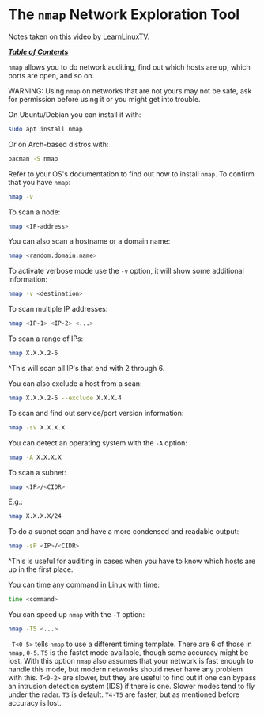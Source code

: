 # The `nmap` Network Exploration Tool 

Notes taken on [this video by LearnLinuxTV](https://youtu.be/5tzp9QzwnUQ).

[***Table of Contents***](/README.md)  

`nmap` allows you to do network auditing, find out which hosts are up, which
ports are open, and so on. 

WARNING: Using `nmap` on networks that are not yours may not be safe, ask for
permission before using it or you might get into trouble.

On Ubuntu/Debian you can install it with:
	
```bash
sudo apt install nmap
```

Or on Arch-based distros with:

```bash
pacman -S nmap
```

Refer to your OS's documentation to find out how to install `nmap`.
To confirm that you have `nmap`:

```bash
nmap -v 
```

To scan a node:

```bash
nmap <IP-address>
```

You can also scan a hostname or a domain name:

```bash
nmap <random.domain.name>
```

To activate verbose mode use the `-v` option, it will show some additional
information:

```bash
nmap -v <destination>
```

To scan multiple IP addresses:

```bash
nmap <IP-1> <IP-2> <...>
```

To scan a range of IPs:

```bash
nmap X.X.X.2-6
```

^This will scan all IP's that end with 2 through 6.

You can also exclude a host from a scan:

```bash
nmap X.X.X.2-6 --exclude X.X.X.4
```

To scan and find out service/port version information:

```bash
nmap -sV X.X.X.X
```

You can detect an operating system with the `-A` option:

```bash
nmap -A X.X.X.X
```

To scan a subnet:

```bash
nmap <IP>/<CIDR>
```

E.g.:

```bash
nmap X.X.X.X/24
```

To do a subnet scan and have a more condensed and readable output:

```bash
nmap -sP <IP>/<CIDR>
```

^This is useful for auditing in cases when you have to know which hosts are up
in the first place.

You can time any command in Linux with time:

```bash
time <command>
```

You can speed up `nmap` with the `-T` option:

```bash
nmap -T5 <...>
```

`-T<0-5>` tells `nmap` to use a different timing template. There are 6 of those
in `nmap`, `0-5`. `T5` is the fastet mode available, though some accuracy might
be lost.  With this option `nmap` also assumes that your network is fast enough
to handle this mode, but modern networks should never have any problem with
this.  `T<0-2>` are slower, but they are useful to find out if one can bypass
an intrusion detection system (IDS) if there is one. Slower modes tend to fly
under the radar. `T3` is default. `T4-T5` are faster, but as mentioned before
accuracy is lost.

